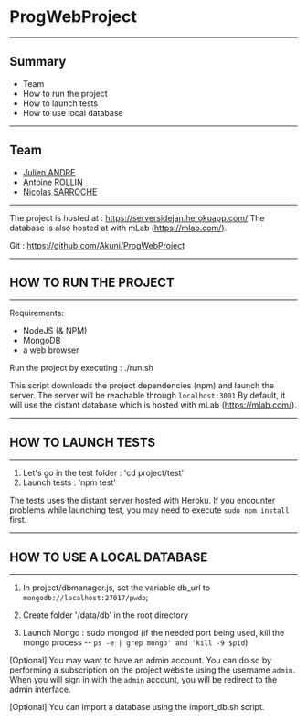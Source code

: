 # ProgWebProject
------------------
## Summary
- Team
- How to run the project
- How to launch tests
- How to use local database

------------------
## Team
 - [Julien ANDRE](https://github.com/JulienAndre26)
 - [Antoine ROLLIN](https://github.com/antoinerollin)
 - [Nicolas SARROCHE](https://github.com/Akuni)
 
------------------

The project is hosted at : https://serversidejan.herokuapp.com/
The database is also hosted at with mLab (https://mlab.com/).

Git : https://github.com/Akuni/ProgWebProject

------------------

## HOW TO RUN THE PROJECT

------------------

Requirements: 
- NodeJS (& NPM)
- MongoDB
- a web browser

Run the project by executing : ./run.sh

This script downloads the project dependencies (npm) and launch the server.
The server will be reachable through `localhost:3001`
By default, it will use the distant database which is hosted with mLab (https://mlab.com/).


------------------

## HOW TO LAUNCH TESTS

------------------

1) Let's go in the test folder : 'cd project/test'
2) Launch tests : 'npm test'

The tests uses the distant server hosted with Heroku.
If you encounter problems while launching test, you may need to execute `sudo npm install` first.


------------------

## HOW TO USE A LOCAL DATABASE

------------------

1) In project/dbmanager.js, set the variable db_url to `mongodb://localhost:27017/pwdb`;

2) Create folder '/data/db' in the root directory

3) Launch Mongo : sudo mongod 	(if the needed port being used, kill the mongo process -- `ps -e | grep mongo' and 'kill -9 $pid`)

[Optional] You may want to have an admin account. You can do so by performing a subscription on the project website using the username `admin`. When you will sign in with the `admin` account, you will be redirect to the admin interface.

[Optional] You can import a database using the import_db.sh script. 


